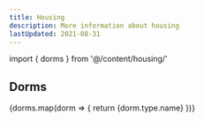 ```yaml
---
title: Housing
description: More information about housing
lastUpdated: 2021-08-31
---
```


import { dorms } from '@/content/housing/'

## Dorms

<section className="grid gap-base grid-cols-2 md:grid-cols-3">
{dorms.map(dorm => {
  return <Block key={dorm.slug} title={dorm.title} href={dorm.url}>{dorm.type.name}</Block>
})}
</section>
